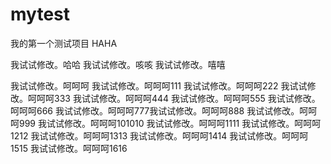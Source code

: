# mytest
我的第一个测试项目
HAHA

我试试修改。哈哈
我试试修改。咳咳
我试试修改。嘻嘻

我试试修改。呵呵呵
我试试修改。呵呵呵111
我试试修改。呵呵呵222
我试试修改。呵呵呵333
我试试修改。呵呵呵444
我试试修改。呵呵呵555
我试试修改。呵呵呵666
我试试修改。呵呵呵777我试试修改。呵呵呵888
我试试修改。呵呵呵999
我试试修改。呵呵呵101010
我试试修改。呵呵呵1111
我试试修改。呵呵呵1212
我试试修改。呵呵呵1313
我试试修改。呵呵呵1414
我试试修改。呵呵呵1515
我试试修改。呵呵呵1616